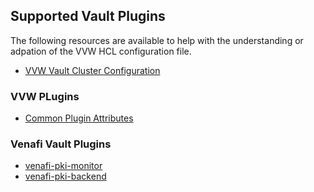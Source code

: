 ## Supported Vault Plugins

The following resources are available to help with the understanding or adpation of the VVW HCL configuration file.

- [VVW Vault Cluster Configuration](./vault.md)

### VVW PLugins

- [Common Plugin Attributes](./plugin.md)

### Venafi Vault Plugins
- [venafi-pki-monitor](./plugins/venafi-pki-monitor.md)
- [venafi-pki-backend](./plugins/venafi-pki-backend.md)